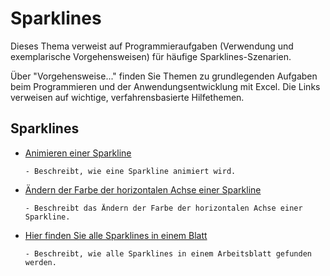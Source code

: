 
# Sparklines

Dieses Thema verweist auf Programmieraufgaben (Verwendung und exemplarische Vorgehensweisen) für häufige Sparklines-Szenarien.

Über "Vorgehensweise..." finden Sie Themen zu grundlegenden Aufgaben beim Programmieren und der Anwendungsentwicklung mit Excel. Die Links verweisen auf wichtige, verfahrensbasierte Hilfethemen.

## Sparklines


- [Animieren einer Sparkline](9a0062c5-4d7a-4236-82c2-7c51fba6f3c9.md)
    
      - Beschreibt, wie eine Sparkline animiert wird.
    
- [Ändern der Farbe der horizontalen Achse einer Sparkline](46e1bf49-9971-4597-8c03-63b7a6d7c6a1.md)
    
      - Beschreibt das Ändern der Farbe der horizontalen Achse einer Sparkline.
    
- [Hier finden Sie alle Sparklines in einem Blatt](39739eaf-638d-41b1-80f2-c4513fc42317.md)
    
      - Beschreibt, wie alle Sparklines in einem Arbeitsblatt gefunden werden.
    
